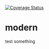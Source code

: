[![Coverage Status](https://coveralls.io/repos/github/adozen/modern/badge.svg?branch=master)](https://coveralls.io/github/adozen/modern?branch=master)
# modern
test something
